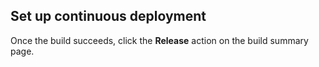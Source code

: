 ## Set up continuous deployment

Once the build succeeds, click the **Release** action on the build summary page.
